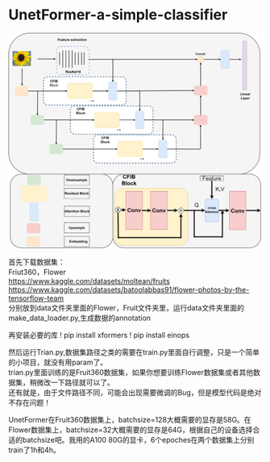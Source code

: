 # UnetFormer-a-simple-classifier


![UnetFormer](https://github.com/Lioely/UnetFormer-a-simple-classifier/blob/main/unetformer.png)


首先下载数据集：\
Friut360，Flower\
https://www.kaggle.com/datasets/moltean/fruits \
https://www.kaggle.com/datasets/batoolabbas91/flower-photos-by-the-tensorflow-team \
分别放到data文件夹里面的Flower，Fruit文件夹里，运行data文件夹里面的make_data_loader.py,生成数据的annotation

再安装必要的库
! pip install xformers
! pip install einops


然后运行Trian.py,数据集路径之类的需要在train.py里面自行调整，只是一个简单的小项目，就没有用param了。\
trian.py里面训练的是Fruit360数据集，如果你想要训练Flower数据集或者其他数据集，稍微改一下路径就可以了。\
还有就是，由于文件路径不同，可能会出现需要微调的Bug，但是模型代码是绝对不存在问题！

UnetFormer在Fruit360数据集上，batchsize=128大概需要的显存是58G。在Flower数据集上，batchsize=32大概需要的显存是64G，根据自己的设备选择合适的batchsize吧。我用的A100 80G的显卡，6个epoches在两个数据集上分别train了1h和4h。

